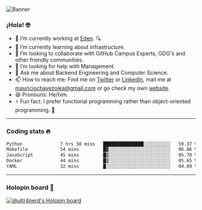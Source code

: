 ![Banner](banner.gif)
### ¡Hola! 🤓

- 🔭 I’m currently working at [Eden](https://edenmed.com/). 🔍
- 🌱 I’m currently learning about infrastructure.
- 👯 I’m looking to collaborate with GitHub Campus Experts, GDG's and other friendly communities.
- 🤔 I’m looking for help with Management.
- 💬 Ask me about Backend Engineering and Computer Science.
- 📫 How to reach me: Find me on [Twitter](https://twitter.com/ultr4nerd) or [LinkedIn](https://www.linkedin.com/in/ultr4nerd), mail me at [mauriciochavezolea@gmail.com](mailto:mauriciochavezolea@gmail.com) or go check my own [website](https://mauriciochavez.dev).
- 😄 Pronouns: He/him. 
- ⚡ Fun fact: I prefer functional programming rather than object-oriented programming. 🤭
---

### Coding stats 🔥

<!--START_SECTION:waka-->

```txt
Python              7 hrs 50 mins   ███████████████░░░░░░░░░░   59.37 %
Makefile            54 mins         █▓░░░░░░░░░░░░░░░░░░░░░░░   06.86 %
JavaScript          45 mins         █▒░░░░░░░░░░░░░░░░░░░░░░░   05.70 %
Docker              44 mins         █▒░░░░░░░░░░░░░░░░░░░░░░░   05.65 %
YAML                32 mins         █░░░░░░░░░░░░░░░░░░░░░░░░   04.09 %
```

<!--END_SECTION:waka-->

---

### Holopin board 🦖

[![@ultr4nerd's Holopin board](https://holopin.me/ultr4nerd)](https://holopin.io/@ultr4nerd)
